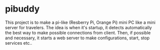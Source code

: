 # pibuddy
This project is to make a pi-like (Resberry Pi, Orange Pi) mini PC like a mini server for travelers. The idea is when it's startup, it detects automatically the best way to make possible connections from client. Then, if possible and necessary, it starts a web server to make configurations, start, stop services etc..
